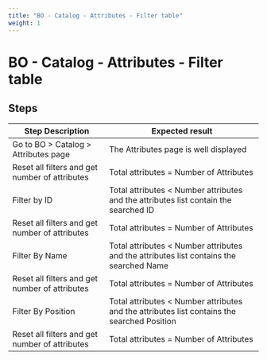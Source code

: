 ```yaml
---
title: "BO - Catalog - Attributes - Filter table"
weight: 1
---
```


# BO - Catalog - Attributes - Filter table
## Steps
| Step Description | Expected result |
| ----- | ----- |
| Go to BO > Catalog > Attributes page | The Attributes page is well displayed |
| Reset all filters and get number of attributes | Total attributes = Number of Attributes |
| Filter by ID | Total attributes < Number attributes and the attributes list contain the searched ID |
| Reset all filters and get number of attributes | Total attributes = Number of Attributes |
| Filter By Name | Total attributes < Number attributes and the attributes list contains the searched Name |
| Reset all filters and get number of attributes | Total attributes = Number of Attributes |
| Filter By Position | Total attributes < Number attributes and the attributes list contains the searched Position |
| Reset all filters and get number of attributes | Total attributes = Number of Attributes |
